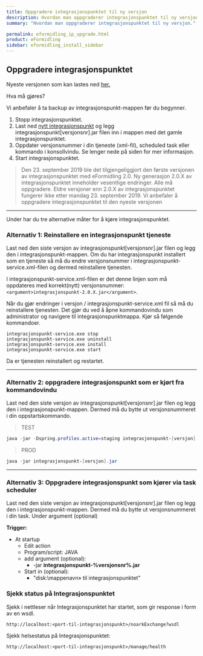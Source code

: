 ```yaml
---
title: Oppgradere integrasjonspunktet til ny versjon
description: Hvordan man oppgraderer integrasjonspunktet til ny versjon.
summary: "Hvordan man oppgraderer integrasjonspunktet til ny versjon."

permalink: eformidling_ip_upgrade.html
product: eFormidling
sidebar: eformidling_install_sidebar
---
```


## Oppgradere integrasjonspunktet

Nyeste versjonen som kan lastes ned [her.](https://beta-meldingsutveksling.difi.no/service/local/repositories/releases/content/no/difi/meldingsutveksling/integrasjonspunkt/2.1.2/integrasjonspunkt-2.1.2.jar) 


Hva må gjøres? 

Vi anbefaler å ta backup av integrasjonspunkt-mappen før du begynner.

1. Stopp integrasjonspunktet.
2. Last ned [nytt integrasjonspunkt](https://beta-meldingsutveksling.difi.no/service/local/repositories/releases/content/no/difi/meldingsutveksling/integrasjonspunkt/2.1.2/integrasjonspunkt-2.1.2.jar) og legg integrasjonspunkt[versjonsnr].jar filen inn i mappen med det gamle integrasjonspunktet.
3. Oppdater versjonsnummer i din tjeneste (xml-fil), scheduled task eller kommando i konsollvindu. Se lenger nede på siden for mer informasjon.
4. Start integrasjonspunktet. 



> Den 23. september 2019 ble det tilgjengeliggjort den første versjonen av integrasjonspunktet med eFormidling 2.0. Ny generasjon 2.0.X av integrasjonspunktet inneholder vesentlige endringer. 
> Alle må oppgradere. Eldre versjoner enn 2.0.X av integrasjonspunktet fungerer ikke etter mandag 23. september 2019. Vi anbefaler å oppgradere integrasjonspunktet til den nyeste versjonen

---

Under har du tre alternative måter for å kjøre integrasjonspunktet. 

### Alternativ 1: Reinstallere en integrasjonspunkt tjeneste
Last ned den siste versjon av integrasjonspunkt[versjonsnr].jar filen og legg den i integrasjonspunkt-mappen. Om du har integrasjonspunkt installert som en tjeneste så må du endre versjonsnummer i integrasjonspunkt-service.xml-filen og dermed reinstallere tjenesten.

I integrasjonspunkt-service.xml-filen er det denne linjen som må oppdateres med korrekt(nytt) versjonsnummer: ```<argument>integrasjonspunkt-2.0.X.jar</argument>```.

Når du gjør endringer i versjon / integrasjonspunkt-service.xml fil så må du reinstallere tjenesten. Det gjør du ved å åpne kommandovindu som administrator og navigere til integrasjonspunktmappa. Kjør så følgende kommandoer.

```
integrasjonspunkt-service.exe stop
integrasjonspunkt-service.exe uninstall
integrasjonspunkt-service.exe install
integrasjonspunkt-service.exe start
```

Da er tjenesten reinstallert og restartet.



___

### Alternativ 2: oppgradere integrasjonspunkt som er kjørt fra kommandovindu

Last ned den siste versjon av integrasjonspunkt[versjonsnr].jar filen og legg den i integrasjonspunkt-mappen. Dermed må du bytte ut versjonsnummeret i din oppstartskommando. 

> TEST
```powershell
java -jar -Dspring.profiles.active=staging integrasjonspunkt-[versjon].jar 
```

> PROD
```powershell
java -jar integrasjonspunkt-[versjon].jar
```
___ 

### Alternativ 3: Oppgradere integrasjonspunkt som kjører via task scheduler

Last ned den siste versjon av integrasjonspunkt[versjonsnr].jar filen og legg den i integrasjonspunkt-mappen. Dermed må du bytte ut versjonsnummeret i din task. Under argument (optional) 

**Trigger:**
* At startup
   * Edit action
   * Program/script: JAVA
   * add argument (optional):
        * -jar **integrasjonspunkt-%versjonsnr%.jar** 
   * Start in (optional):
        * "disk:\mappenavn» til integrasjonspunktet"


### Sjekk status på Integrasjonspunktet

Sjekk i nettleser når Integrasjonspunktet har startet, som gir response i form av en wsdl.

```
http://localhost:<port-til-integrasjonspunkt>/noarkExchange?wsdl
```

Sjekk helsestatus på Integrasjonspunktet:

```
http://localhost:<port-til-integrasjonspunkt>/manage/health
```
